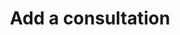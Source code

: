 ---
layout: tools--new-post
title: "Add a consultation"
excerpt: "This tool helps you generate consultation pages for the website."
permalink: /tools/new/consultation
redirect_from:
- /new-consultation
---